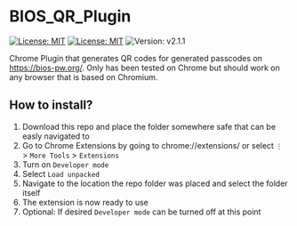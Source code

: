 # BIOS_QR_Plugin
[![License: MIT](https://img.shields.io/badge/Chrome_Extension-444444?logo=google+chrome&logoColor=4285F4&style=plastic)](https://developer.chrome.com/docs/extensions/mv3/getstarted/)
[![License: MIT](https://img.shields.io/badge/License-MIT-brightgreen?style=plastic)](https://opensource.org/licenses/MIT)
![Version: v2.1.1](https://img.shields.io/badge/Version-v2.1.1-blue?style=plastic)

Chrome Plugin that generates QR codes for generated passcodes on https://bios-pw.org/. Only has been tested on Chrome but should work on any browser that is based on Chromium.

## How to install?
1) Download this repo and place the folder somewhere safe that can be easly navigated to
2) Go to Chrome Extensions by going to chrome://extensions/ or select <code>⋮</code> > <code>More Tools</code> > <code>Extensions</code>
3) Turn on <code>Developer mode</code>
4) Select <code>Load unpacked</code>
5) Navigate to the location the repo folder was placed and select the folder itself
6) The extension is now ready to use
7) Optional: If desired <code>Developer mode</code> can be turned off at this point
